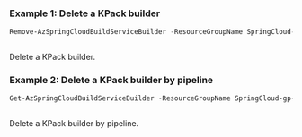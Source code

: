 ### Example 1: Delete a KPack builder
```powershell
Remove-AzSpringCloudBuildServiceBuilder -ResourceGroupName SpringCloud-gp-junxi -ServiceName springcloud-01 -BuildServiceName default -Name mybuilder
```

```output
```

Delete a KPack builder.

### Example 2: Delete a KPack builder by pipeline
```powershell
Get-AzSpringCloudBuildServiceBuilder -ResourceGroupName SpringCloud-gp-junxi -ServiceName springcloud-01 -BuildServiceName default -Name mybuilder | Remove-AzSpringCloudBuildServiceBuilder
```

```output
```

Delete a KPack builder by pipeline.